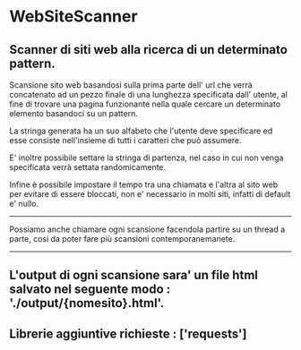 # WebSiteScanner
Scanner di siti web alla ricerca di un determinato pattern.
-----------------------------------------------------------

Scansione sito web basandosi sulla prima parte dell' url che verrà concatenato ad un pezzo finale di una lunghezza specificata dall' utente, al fine di trovare una pagina funzionante nella quale cercare un determinato elemento basandoci su un pattern.

La stringa generata ha un suo alfabeto che l'utente deve specificare ed esse consiste nell'insieme di tutti i caratteri che può assumere.

E' inoltre possibile settare la stringa di partenza, nel caso in cui non venga specificata verrà settata randomicamente.

Infine è possibile impostare il tempo tra una chiamata e l'altra al sito web per evitare di essere bloccati, non e' necessario in molti siti, 
infatti di default e' nullo.

---------------------------------------------------------
Possiamo anche chiamare ogni scansione facendola partire su un thread a parte, cosi da poter fare più scansioni contemporanemanete.

----------------------------------------------------------
L'output di ogni scansione sara' un file html salvato nel seguente modo : './output/{nomesito}.html'.
-----------------------------------------------------------
Librerie aggiuntive richieste : ['requests']
-----------------------------------------------------------

